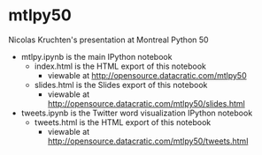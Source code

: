 mtlpy50
=======

Nicolas Kruchten's presentation at Montreal Python 50

  * mtlpy.ipynb is the main IPython notebook
    * index.html is the HTML export of this notebook
      * viewable at http://opensource.datacratic.com/mtlpy50
    * slides.html is the Slides export of this notebook
      * viewable at http://opensource.datacratic.com/mtlpy50/slides.html
  * tweets.ipynb is the Twitter word visualization IPython notebook
    * tweets.html is the HTML export of this notebook
      * viewable at http://opensource.datacratic.com/mtlpy50/tweets.html
